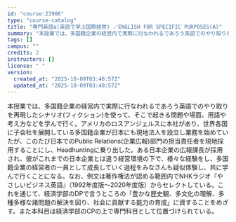 ```yaml
---
id: "course:23906"
type: "course-catalog"
title: "専門英語a(英語で学ぶ国際経営) ／ENGLISH FOR SPECIFIC PURPOSES(A)"
summary: "本授業では、多国籍企業の経営内で実際に行なわれるであろう英語でのやり取りを再現したシナリオ(フィクション)を使って、そこで起きる問題や場面、用語や考え方などを学んで行く。アメリカのロスアンジェルスに本社があり、世界各国に子会社を展開している…"
tags: []
campus: ""
credits: 2
instructors: []
license: " "
version:
  created_at: "2025-10-09T03:48:57Z"
  updated_at: "2025-10-09T03:48:57Z"
---
```


本授業では、多国籍企業の経営内で実際に行なわれるであろう英語でのやり取りを再現したシナリオ(フィクション)を使って、そこで起きる問題や場面、用語や考え方などを学んで行く。アメリカのロスアンジェルスに本社があり、世界各国に子会社を展開している多国籍企業が日本にも現地法人を設立し業務を始めていたが、このたび日本でのPublic Relations(企業広報)部門の担当責任者を現地採用することにし、Headhuntingに乗り出した。ある日本企業の広報課長が採用され、彼がこれまでの日本企業とは違う経営環境の下で、様々な経験をし、多国籍企業の経営者の一員として成長していく過程をみなさんも疑似体験し、共に学んで行くことになる。なお、例文は著作権法が認める範囲内でNHKラジオ『やさしいビジネス英語』（1992年度版～2020年度版）からセレクトしている。これを通じて、経済学部のDPで言うところの「豊かな歴史観、多文化の理解、多種多様な諸問題の解決を図り、社会に貢献する能力の育成」に資することをめざす。また本科目は経済学部のCPの上で専門科目として位置づけられている。
